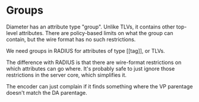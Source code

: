 # Groups

Diameter has an attribute type "group".  Unlike TLVs, it contains
other top-level attributes.  There are policy-based limits on what the
group can contain, but the wire format has no such restrictions.

We need groups in RADIUS for attributes of type [[tag]], or TLVs.

The difference with RADIUS is that there are wire-format restrictions
on which attributes can go where.  It's probably safe to just ignore
those restrictions in the server core, which simplifies it.

The encoder can just complain if it finds something where the VP
parentage doesn't match the DA parentage.


